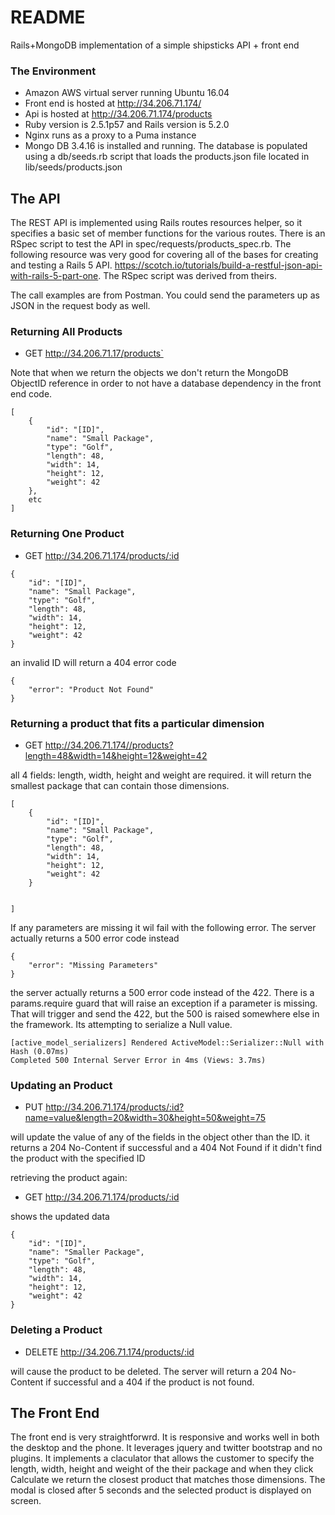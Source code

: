 # README

Rails+MongoDB implementation of a simple shipsticks API + front end 

### The Environment
- Amazon AWS virtual server running Ubuntu 16.04
- Front end is hosted at http://34.206.71.174/ 
- Api is hosted at http://34.206.71.174/products
- Ruby version is 2.5.1p57 and Rails version is 5.2.0
- Nginx runs as a proxy to a Puma instance
- Mongo DB 3.4.16 is installed and running. The database is populated using a db/seeds.rb script that loads the products.json file located in lib/seeds/products.json

## The API

The REST API is implemented using Rails routes resources helper, so it specifies a basic set of member functions for the various routes. There is an RSpec script to test the API in spec/requests/products_spec.rb. The following resource was very good for covering all of the bases for creating and testing a Rails 5 API. https://scotch.io/tutorials/build-a-restful-json-api-with-rails-5-part-one. The RSpec script was derived from theirs. 

The call examples are from Postman. You could send the parameters up as JSON in the request body as well.

### Returning All Products
- GET http://34.206.71.17/products` 

Note that when we return the objects we don't return the MongoDB ObjectID reference in order to not have a database dependency in the front end code. 

```
[
    {
        "id": "[ID]",
        "name": "Small Package",
        "type": "Golf",
        "length": 48,
        "width": 14,
        "height": 12,
        "weight": 42
    },
    etc
]
```
### Returning One Product
- GET http://34.206.71.174/products/:id

```
{
    "id": "[ID]",
    "name": "Small Package",
    "type": "Golf",
    "length": 48,
    "width": 14,
    "height": 12,
    "weight": 42
}
```
an invalid ID will return a 404 error code
```
{
    "error": "Product Not Found"
}
```

### Returning a product that fits a particular dimension
- GET http://34.206.71.174//products?length=48&width=14&height=12&weight=42 

all 4 fields: length, width, height and weight are required. it will return the smallest package that can contain those dimensions.
```
[
    {
        "id": "[ID]",
        "name": "Small Package",
        "type": "Golf",
        "length": 48,
        "width": 14,
        "height": 12,
        "weight": 42
    }
    
   
]
```
If any parameters are missing it wil fail with the following error. The server actually returns a 500 error code instead 
```
{
    "error": "Missing Parameters"
}
```

the server actually returns a 500 error code instead of the 422. There is a params.require guard that will raise an exception if a parameter is missing. That will trigger and send the 422, but the 500 is raised somewhere else in the framework. Its attempting to serialize a Null value.
```
[active_model_serializers] Rendered ActiveModel::Serializer::Null with Hash (0.07ms)
Completed 500 Internal Server Error in 4ms (Views: 3.7ms)
```

### Updating an Product

- PUT http://34.206.71.174/products/:id?name=value&length=20&width=30&height=50&weight=75

will update the value of any of the fields in the object other than the ID. it returns a 204 No-Content if successful and a 404 Not Found if it didn't find the product with the specified ID

retrieving the product again:

- GET http://34.206.71.174/products/:id

shows the updated data
```
{
    "id": "[ID]",
    "name": "Smaller Package",
    "type": "Golf",
    "length": 48,
    "width": 14,
    "height": 12,
    "weight": 42
}
```

### Deleting a Product

- DELETE http://34.206.71.174/products/:id

will cause the product to be deleted. The server will return a 204 No-Content if successful and a 404 if the product is not found.


## The Front End

The front end is very straightforwrd. It is responsive and works well in both the desktop and the phone. It leverages jquery and twitter bootstrap and no plugins. It implements a claculator that allows the customer to specify the length, width, height and weight of the their package and when they click Calculate we return the closest product that matches those dimensions. The modal is closed after 5 seconds and the selected product is displayed on screen.





